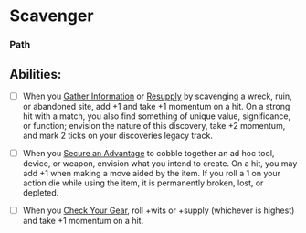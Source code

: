 # Scavenger
### Path


## Abilities:
- [ ] When you [Gather Information](Gather_Information.md) or [Resupply](Resupply.md) by scavenging a wreck, ruin, or abandoned site, add +1 and take +1 momentum on a hit. On a strong hit with a match, you also find something of unique value, significance, or function; envision the nature of this discovery, take +2 momentum, and mark 2 ticks on your discoveries legacy track.

- [ ] When you [Secure an Advantage](4._Moves/Adventure/Secure_an_Advantage.md) to cobble together an ad hoc tool, device, or weapon, envision what you intend to create. On a hit, you may add +1 when making a move aided by the item. If you roll a 1 on your action die while using the item, it is permanently broken, lost, or depleted.

- [ ] When you [Check Your Gear](Check_Your_Gear.md), roll +wits or +supply (whichever is highest) and take +1 momentum on a hit.

